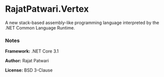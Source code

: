 # RajatPatwari.Vertex
A new stack-based assembly-like programming language interpreted by the .NET Common Language Runtime.

### Notes
__Framework:__ .NET Core 3.1

__Author:__ Rajat Patwari

__License:__ BSD 3-Clause